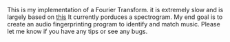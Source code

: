 This is my implementation of a Fourier Transform. it is extremely slow and is largely based on <a href="http://practicalcryptography.com/miscellaneous/machine-learning/intuitive-guide-discrete-fourier-transform/">this</a> It currently porduces a spectrogram.
My end goal is to create an audio fingerprinting program to identify and match music.
Please let me know if you have any tips or see any bugs.

